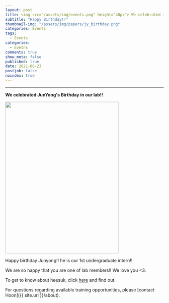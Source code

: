 ```yaml
---
layout: post
title: <img src="/assets/img/events.png" height="40px"> We celebrated JunYong's Birthday in our lab!!
subtitle: "Happy Birthday!!"
thumbnail-img: "/assets/img/papers/jy_birthday.png"
categories: Events
tags:
  - Events
categories:
  - Evetns
comments: true
show_meta: false
published: true
date: 2021-06-23
postjob: false
noindex: true
---
```


<hr>

**We celebrated JunYong's Birthday in our lab!!**

<img src="/assets/img/cakecut.gif" height="480px" width="360px">

Happy birthday Junyong!! he is our 1st undergraduate intern!! 

We are so happy that you are one of lab members!! We love you <3. 

To get to know about heesuk, click [here](https://hoonbiolab.github.io/people/jy_ko/) and find out.   

<i class="fa fa-question-circle"></i> For questions regarding available training opportunities, please \[contact Hoon]({{ site.url }}/about).
